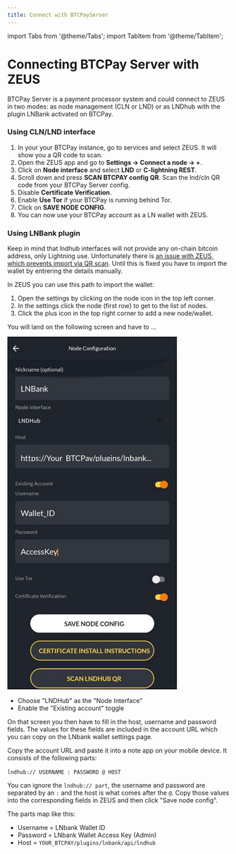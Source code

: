 ```yaml
---
title: Connect with BTCPayServer
---
```


import Tabs from '@theme/Tabs';
import TabItem from '@theme/TabItem';

# Connecting BTCPay Server with ZEUS

BTCPay Server is a payment processor system and could connect to ZEUS in two modes: as node management (CLN or LND) or as LNDhub with the plugin LNBank activated on BTCPay.

### Using CLN/LND interface

1. In your your BTCPay instance, go to services and select ZEUS. It will show you a QR code to scan.
2. Open the ZEUS app and go to **Settings -> Connect a node -> +**.
3. Click on **Node interface** and select **LND** or **C-lightning REST**.
4. Scroll down and press **SCAN BTCPAY config QR**. Scan the lnd/cln QR code from your BTCPay Server config.
5. Disable **Certificate Verification**.
6. Enable **Use Tor** if your BTCPay is running behind Tor.
7. Click on **SAVE NODE CONFIG**.
8. You can now use your BTCPay account as a LN wallet with ZEUS.

### Using LNBank plugin

Keep in mind that lndhub interfaces will not provide any on-chain bitcoin address, only Lightning use.
Unfortunately there is [an issue with ZEUS, which prevents import via QR scan](https://github.com/ZeusLN/zeus/issues/1081). Until this is fixed you have to import the wallet by entrering the details manually.

In ZEUS you can use this path to import the wallet:
1. Open the settings by clicking on the node icon in the top left corner.
2. In the settings click the node (first row) to get to the list of nodes.
3. Click the plus icon in the top right corner to add a new node/wallet.

You will land on the following screen and have to …

![btcpay-lnbank](../../../static/img/zeus-lnbank.jpg)

- Choose "LNDHub" as the "Node Interface"
- Enable the "Existing account" toggle

On that screen you then have to fill in the host, username and password fields. The values for these fields are included in the account URL which you can copy on the LNbank wallet settings page.

Copy the account URL and paste it into a note app on your mobile device. It consists of the following parts:

```lndhub:// USERNAME : PASSWORD @ HOST```

You can ignore the ```lndhub:// part```, the username and password are separated by an ```:``` and the host is what comes after the ```@```. Copy those values into the corresponding fields in ZEUS and then click "Save node config".

The parts map like this:

- Username = LNbank Wallet ID
- Password = LNbank Wallet Access Key (Admin)
- Host = ```YOUR_BTCPAY/plugins/lnbank/api/lndhub```